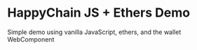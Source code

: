 # HappyChain JS + Ethers Demo

Simple demo using vanilla JavaScript, ethers, and the wallet WebComponent
